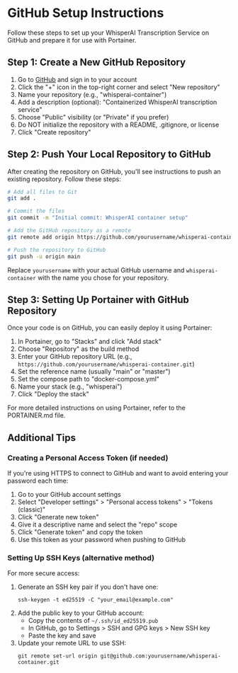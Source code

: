 # GitHub Setup Instructions

Follow these steps to set up your WhisperAI Transcription Service on GitHub and prepare it for use with Portainer.

## Step 1: Create a New GitHub Repository

1. Go to [GitHub](https://github.com) and sign in to your account
2. Click the "+" icon in the top-right corner and select "New repository"
3. Name your repository (e.g., "whisperai-container")
4. Add a description (optional): "Containerized WhisperAI transcription service"
5. Choose "Public" visibility (or "Private" if you prefer)
6. Do NOT initialize the repository with a README, .gitignore, or license
7. Click "Create repository"

## Step 2: Push Your Local Repository to GitHub

After creating the repository on GitHub, you'll see instructions to push an existing repository. Follow these steps:

```bash
# Add all files to Git
git add .

# Commit the files
git commit -m "Initial commit: WhisperAI container setup"

# Add the GitHub repository as a remote
git remote add origin https://github.com/yourusername/whisperai-container.git

# Push the repository to GitHub
git push -u origin main
```

Replace `yourusername` with your actual GitHub username and `whisperai-container` with the name you chose for your repository.

## Step 3: Setting Up Portainer with GitHub Repository

Once your code is on GitHub, you can easily deploy it using Portainer:

1. In Portainer, go to "Stacks" and click "Add stack"
2. Choose "Repository" as the build method
3. Enter your GitHub repository URL (e.g., `https://github.com/yourusername/whisperai-container.git`)
4. Set the reference name (usually "main" or "master")
5. Set the compose path to "docker-compose.yml"
6. Name your stack (e.g., "whisperai")
7. Click "Deploy the stack"

For more detailed instructions on using Portainer, refer to the PORTAINER.md file.

## Additional Tips

### Creating a Personal Access Token (if needed)

If you're using HTTPS to connect to GitHub and want to avoid entering your password each time:

1. Go to your GitHub account settings
2. Select "Developer settings" > "Personal access tokens" > "Tokens (classic)"
3. Click "Generate new token"
4. Give it a descriptive name and select the "repo" scope
5. Click "Generate token" and copy the token
6. Use this token as your password when pushing to GitHub

### Setting Up SSH Keys (alternative method)

For more secure access:

1. Generate an SSH key pair if you don't have one:
   ```
   ssh-keygen -t ed25519 -C "your_email@example.com"
   ```
2. Add the public key to your GitHub account:
   - Copy the contents of `~/.ssh/id_ed25519.pub`
   - In GitHub, go to Settings > SSH and GPG keys > New SSH key
   - Paste the key and save
3. Update your remote URL to use SSH:
   ```
   git remote set-url origin git@github.com:yourusername/whisperai-container.git
   ```
